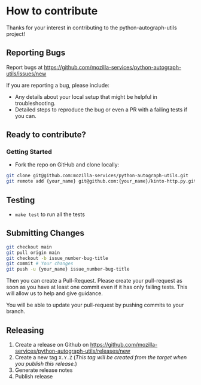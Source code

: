 How to contribute
=================

Thanks for your interest in contributing to the python-autograph-utils project!

## Reporting Bugs

Report bugs at https://github.com/mozilla-services/python-autograph-utils/issues/new

If you are reporting a bug, please include:

 - Any details about your local setup that might be helpful in troubleshooting.
 - Detailed steps to reproduce the bug or even a PR with a failing tests if you can.


## Ready to contribute?

### Getting Started

 -  Fork the repo on GitHub and clone locally:

```bash
git clone git@github.com:mozilla-services/python-autograph-utils.git
git remote add {your_name} git@github.com:{your_name}/kinto-http.py.git
```

## Testing

 -  `make test` to run all the tests

## Submitting Changes

```bash
git checkout main
git pull origin main
git checkout -b issue_number-bug-title
git commit # Your changes
git push -u {your_name} issue_number-bug-title
```

Then you can create a Pull-Request.
Please create your pull-request as soon as you have at least one commit even if it has only failing tests. This will allow us to help and give guidance.

You will be able to update your pull-request by pushing commits to your branch.


## Releasing

1. Create a release on Github on https://github.com/mozilla-services/python-autograph-utils/releases/new
2. Create a new tag `X.Y.Z` (*This tag will be created from the target when you publish this release.*)
3. Generate release notes
4. Publish release

